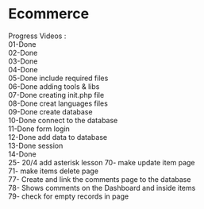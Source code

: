 # Ecommerce 
Progress Videos :  
01-Done  
02-Done  
03-Done   
04-Done  
05-Done include required files  
06-Done adding tools & libs  
07-Done creating init.php file   
08-Done creat languages files      
09-Done create database          
10-Done connect to the database      
11-Done form login             
12-Done add data to database     
13-Done session    
14-Done      
25- 20/4 add asterisk lesson 
70- make update item page   
71- make items delete page    
77- Create and link the comments page to the database   
78-  Shows comments on the Dashboard and inside items  
79- check for empty records in page


